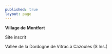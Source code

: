 ```yaml
---
published: true
layout: page
---
```

**Village de Montfort**

Site inscrit

Vallée de la Dordogne de Vitrac à Cazoules (S Ins.)
